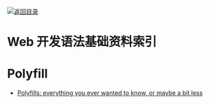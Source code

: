 [![返回目录](https://parg.co/UGo)](https://github.com/wxyyxc1992/Awesome-Reference) 
 
 
 
 
 


 


 


 



# Web 开发语法基础资料索引


# Polyfill



- [Polyfills: everything you ever wanted to know, or maybe a bit less](http://6me.us/Yffla1)
